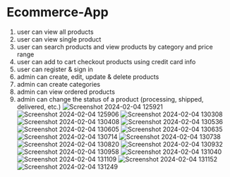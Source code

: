 # Ecommerce-App
1. user can view all products
2. user can view single product
3. user can search products and view products by category and price range
4. user can add to cart checkout products using credit card info
5. user can register & sign in
6. admin can create, edit, update & delete products
7. admin can create categories
8. admin can view ordered products
9. admin can change the status of a product (processing, shipped, delivered, etc.)
![Screenshot 2024-02-04 125921](https://github.com/Vidhya1010/E-Commerce-Web/assets/91979522/cdfcc1b5-832a-4e9e-bb79-30df8b31c0f2)
![Screenshot 2024-02-04 125906](https://github.com/Vidhya1010/E-Commerce-Web/assets/91979522/3055de1f-a16f-4963-8f25-2f53481cdbda)
![Screenshot 2024-02-04 130308](https://github.com/Vidhya1010/E-Commerce-Web/assets/91979522/39518005-6221-437f-a7a9-ae8379703a2f)
![Screenshot 2024-02-04 130408](https://github.com/Vidhya1010/E-Commerce-Web/assets/91979522/1cf9333b-b114-4595-b82e-60fe18700448)
![Screenshot 2024-02-04 130536](https://github.com/Vidhya1010/E-Commerce-Web/assets/91979522/845397fb-102b-4955-abcb-e525750c0550)
![Screenshot 2024-02-04 130605](https://github.com/Vidhya1010/E-Commerce-Web/assets/91979522/7d9bd8c4-ce05-4f8e-b650-0c091dfd2192)
![Screenshot 2024-02-04 130635](https://github.com/Vidhya1010/E-Commerce-Web/assets/91979522/553f3b62-2c30-4cbb-9728-3f0693f3aee3)
![Screenshot 2024-02-04 130714](https://github.com/Vidhya1010/E-Commerce-Web/assets/91979522/15d76d4b-945f-4a6e-807c-1b06bf93e717)
![Screenshot 2024-02-04 130738](https://github.com/Vidhya1010/E-Commerce-Web/assets/91979522/4b04a9a7-6f23-4a68-9879-5ff967640601)
![Screenshot 2024-02-04 130820](https://github.com/Vidhya1010/E-Commerce-Web/assets/91979522/3e37c405-44d0-4df6-9003-41aac32a684f)
![Screenshot 2024-02-04 130932](https://github.com/Vidhya1010/E-Commerce-Web/assets/91979522/b0c72737-4db4-4cfa-b263-8b7c86970fb5)
![Screenshot 2024-02-04 130958](https://github.com/Vidhya1010/E-Commerce-Web/assets/91979522/31a3e38b-ce31-49a2-b7e1-4621c76289c5)
![Screenshot 2024-02-04 131040](https://github.com/Vidhya1010/E-Commerce-Web/assets/91979522/cea28b66-9d68-462c-ba21-d16618474e93)
![Screenshot 2024-02-04 131109](https://github.com/Vidhya1010/E-Commerce-Web/assets/91979522/1b825917-de3c-48ad-bc7c-7aa1e81e101f)
![Screenshot 2024-02-04 131152](https://github.com/Vidhya1010/E-Commerce-Web/assets/91979522/5d4782fa-e632-4373-a512-83ff97df5370)
![Screenshot 2024-02-04 131249](https://github.com/Vidhya1010/E-Commerce-Web/assets/91979522/fb337f34-ebbf-4729-8bea-d30395b96460)









